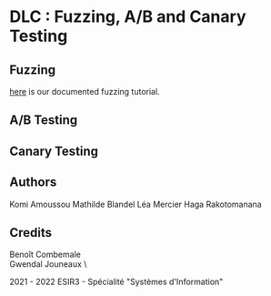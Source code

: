 # DLC : Fuzzing, A/B and Canary Testing

## Fuzzing
[here](fuzz-tuto.md) is our documented fuzzing tutorial.

## A/B Testing

## Canary Testing

## Authors

Komi Amoussou
Mathilde Blandel
Léa Mercier
Haga Rakotomanana

## Credits

Benoît Combemale \
Gwendal Jouneaux \

2021 - 2022
ESIR3 - Spécialité "Systèmes d'Information"